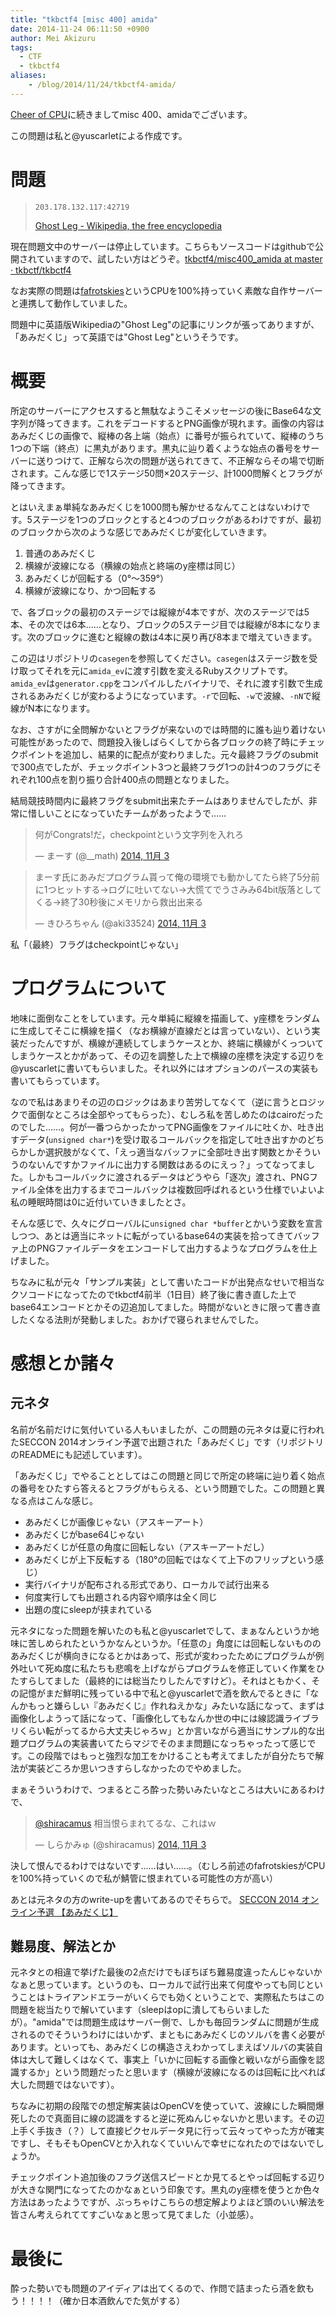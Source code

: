 ```yaml
---
title: "tkbctf4 [misc 400] amida"
date: 2014-11-24 06:11:50 +0900
author: Mei Akizuru
tags:
  - CTF
  - tkbctf4
aliases:
    - /blog/2014/11/24/tkbctf4-amida/
---
```


[Cheer of CPU](/blog/2014/11/24/tkbctf4-cheerofcpu/)に続きましてmisc 400、amidaでございます。

この問題は私と@yuscarletによる作成です。

# 問題

> `203.178.132.117:42719`
>
> [Ghost Leg - Wikipedia, the free encyclopedia](http://en.wikipedia.org/wiki/Ghost_Leg)

現在問題文中のサーバーは停止しています。こちらもソースコードはgithubで公開されていますので、試したい方はどうぞ。[tkbctf4/misc400_amida at master · tkbctf/tkbctf4](https://github.com/tkbctf/tkbctf4/tree/master/misc400_amida)

なお実際の問題は[fafrotskies](https://github.com/mayth/fafrotskies)というCPUを100%持っていく素敵な自作サーバーと連携して動作していました。

問題中に英語版Wikipediaの"Ghost Leg"の記事にリンクが張ってありますが、「あみだくじ」って英語では"Ghost Leg"というそうです。

# 概要

所定のサーバーにアクセスすると無駄なようこそメッセージの後にBase64な文字列が降ってきます。これをデコードするとPNG画像が現れます。画像の内容はあみだくじの画像で、縦棒の各上端（始点）に番号が振られていて、縦棒のうち1つの下端（終点）に黒丸があります。黒丸に辿り着くような始点の番号をサーバーに送りつけて、正解なら次の問題が送られてきて、不正解ならその場で切断されます。こんな感じで1ステージ50問×20ステージ、計1000問解くとフラグが降ってきます。

とはいえまぁ単純なあみだくじを1000問も解かせるなんてことはないわけです。5ステージを1つのブロックとすると4つのブロックがあるわけですが、最初のブロックから次のような感じであみだくじが変化していきます。

1. 普通のあみだくじ
2. 横線が波線になる（横線の始点と終端のy座標は同じ）
3. あみだくじが回転する（0°〜359°）
4. 横線が波線になり、かつ回転する

で、各ブロックの最初のステージでは縦線が4本ですが、次のステージでは5本、その次では6本……となり、ブロックの5ステージ目では縦線が8本になります。次のブロックに進むと縦線の数は4本に戻り再び8本まで増えていきます。

この辺はリポジトリの`casegen`を参照してください。`casegen`はステージ数を受け取ってそれを元に`amida_ev`に渡す引数を変えるRubyスクリプトです。`amida_ev`は`generator.cpp`をコンパイルしたバイナリで、それに渡す引数で生成されるあみだくじが変わるようになっています。`-r`で回転、`-w`で波線、`-nN`で縦線がN本になります。

なお、さすがに全問解かないとフラグが来ないのでは時間的に誰も辿り着けない可能性があったので、問題投入後しばらくしてから各ブロックの終了時にチェックポイントを追加し、結果的に配点が変わりました。元々最終フラグのsubmitで300点でしたが、チェックポイント3つと最終フラグ1つの計4つのフラグにそれぞれ100点を割り振り合計400点の問題となりました。

結局競技時間内に最終フラグをsubmit出来たチームはありませんでしたが、非常に惜しいことになっていたチームがあったようで……

<blockquote class="twitter-tweet" lang="ja"><p>何がCongrats!だ，checkpointという文字列を入れろ</p>&mdash; まーす (@__math) <a href="https://twitter.com/__math/status/529212264402804736">2014, 11月 3</a></blockquote>
<script async src="//platform.twitter.com/widgets.js" charset="utf-8"></script>

<blockquote class="twitter-tweet" lang="ja"><p>まーす氏にあみだプログラム貰って俺の環境でも動かしてたら終了5分前に1つヒットする→ログに吐いてない→大慌てでうさみみ64bit版落としてくる→終了30秒後にメモリから救出出来る</p>&mdash; きひろちゃん (@aki33524) <a href="https://twitter.com/aki33524/status/529212031551815680">2014, 11月 3</a></blockquote>
<script async src="//platform.twitter.com/widgets.js" charset="utf-8"></script>

私「（最終）フラグはcheckpointじゃない」

# プログラムについて

地味に面倒なことをしています。元々単純に縦線を描画して、y座標をランダムに生成してそこに横線を描く（なお横線が直線だとは言っていない）、という実装だったんですが、横線が連続してしまうケースとか、終端に横線がくっついてしまうケースとかがあって、その辺を調整した上で横線の座標を決定する辺りを@yuscarletに書いてもらいました。それ以外にはオプションのパースの実装も書いてもらっています。

なので私はあまりその辺のロジックはあまり苦労してなくて（逆に言うとロジックで面倒なところは全部やってもらった）、むしろ私を苦しめたのはcairoだったのでした……。何が一番つらかったかってPNG画像をファイルに吐くか、吐き出すデータ(`unsigned char*`)を受け取るコールバックを指定して吐き出すかのどちらかしか選択肢がなくて、「えっ適当なバッファに全部吐き出す関数とかそういうのないんですかファイルに出力する関数はあるのにえっ？」ってなってました。しかもコールバックに渡されるデータはどうやら「逐次」渡され、PNGファイル全体を出力するまでコールバックは複数回呼ばれるという仕様でいよいよ私の睡眠時間は0に近付いていきましたとさ。

そんな感じで、久々にグローバルに`unsigned char *buffer`とかいう変数を宣言しつつ、あとは適当にネットに転がっているbase64の実装を拾ってきてバッファ上のPNGファイルデータをエンコードして出力するようなプログラムを仕上げました。

ちなみに私が元々「サンプル実装」として書いたコードが出発点なせいで相当なクソコードになってたのでtkbctf4前半（1日目）終了後に書き直した上でbase64エンコードとかその辺追加してました。時間がないときに限って書き直したくなる法則が発動しました。おかげで寝られませんでした。

# 感想とか諸々

## 元ネタ

名前が名前だけに気付いている人もいましたが、この問題の元ネタは夏に行われたSECCON 2014オンライン予選で出題された「あみだくじ」です（リポジトリのREADMEにも記述しています）。

「あみだくじ」でやることとしてはこの問題と同じで所定の終端に辿り着く始点の番号をひたすら答えるとフラグがもらえる、という問題でした。この問題と異なる点はこんな感じ。

* あみだくじが画像じゃない（アスキーアート）
* あみだくじがbase64じゃない
* あみだくじが任意の角度に回転しない（アスキーアートだし）
* あみだくじが上下反転する（180°の回転ではなくて上下のフリップという感じ）
* 実行バイナリが配布される形式であり、ローカルで試行出来る
* 何度実行しても出題される内容や順序は全く同じ
* 出題の度にsleepが挟まれている

元ネタになった問題を解いたのも私と@yuscarletでして、まぁなんというか地味に苦しめられたというかなんというか。「任意の」角度には回転しないもののあみだくじが横向きになるとかはあって、形式が変わったためにプログラムが例外吐いて死ぬ度に私たちも悲鳴を上げながらプログラムを修正していく作業をひたすらしてました（最終的には総当たりしたんですけど）。それはともかく、その記憶がまだ鮮明に残っている中で私と@yuscarletで酒を飲んでるときに「なんかもっと嫌らしい『あみだくじ』作れねえかな」みたいな話になって、まずは画像化しようって話になって、「画像化してもなんか世の中には線認識ライブラリくらい転がってるから大丈夫じゃろｗ」とか言いながら適当にサンプル的な出題プログラムの実装書いてたらマジでそのまま問題になっちゃったって感じです。この段階ではもっと強烈な加工をかけることも考えてましたが自分たちで解法が実装どころか思いつきすらしなかったのでやめました。

まぁそういうわけで、つまるところ酔った勢いみたいなところは大いにあるわけで、

<blockquote class="twitter-tweet" lang="ja"><p><a href="https://twitter.com/shiracamus">@shiracamus</a> 相当恨らまれてるな、これはｗ</p>&mdash; しらかみゅ (@shiracamus) <a href="https://twitter.com/shiracamus/status/529182836943630336">2014, 11月 3</a></blockquote>
<script async src="//platform.twitter.com/widgets.js" charset="utf-8"></script>

決して恨んでるわけではないです……はい……。（むしろ前述のfafrotskiesがCPUを100%持っていくので私が鯖管に恨まれている可能性の方が高い）

あとは元ネタの方のwrite-upを書いてあるのでそちらで。 [SECCON 2014 オンライン予選 【あみだくじ】](/blog/2014/07/20/seccon2014-online-amida/)

## 難易度、解法とか

元ネタとの相違で挙げた最後の2点だけでもぼちぼち難易度違ったんじゃないかなぁと思っています。というのも、ローカルで試行出来て何度やっても同じということはトライアンドエラーがいくらでも効くということで、実際私たちはこの問題を総当たりで解いています（sleepはopに潰してもらいましたが）。"amida"では問題生成はサーバー側で、しかも毎回ランダムに問題が生成されるのでそういうわけにはいかず、まともにあみだくじのソルバを書く必要があります。といっても、あみだくじの構造さえわかってしまえばソルバの実装自体は大して難しくはなくて、事実上「いかに回転する画像と戦いながら画像を認識するか」という問題だったと思います（横線が波線になるのは回転に比べれば大した問題ではないです）。

ちなみに初期の段階での想定解実装はOpenCVを使っていて、波線にした瞬間爆死したので真面目に線の認識をすると逆に死ぬんじゃないかと思います。その辺上手く手抜き（？）して直接ピクセルデータ見に行って云々ってやった方が確実ですし、そもそもOpenCVとか入れなくていいんで幸せになれたのではないでしょうか。

チェックポイント追加後のフラグ送信スピードとか見てるとやっぱ回転する辺りが大きな関門になってたのかなぁという印象です。黒丸のy座標を使うとか色々方法はあったようですが、ぶっちゃけこちらの想定解よりよほど頭のいい解法を皆さん考えられててすごいなぁと思って見てました（小並感）。

# 最後に

酔った勢いでも問題のアイディアは出てくるので、作問で詰まったら酒を飲もう！！！！（確か日本酒飲んでた気がする）